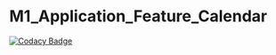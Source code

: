 # M1_Application_Feature_Calendar

[![Codacy Badge](https://api.codacy.com/project/badge/Grade/3af6da44f7dc460c9ba36c7aab1ebb38)](https://app.codacy.com/gh/Kishore15-github/M1_Application_Feature_Calendar?utm_source=github.com&utm_medium=referral&utm_content=Kishore15-github/M1_Application_Feature_Calendar&utm_campaign=Badge_Grade_Settings)
